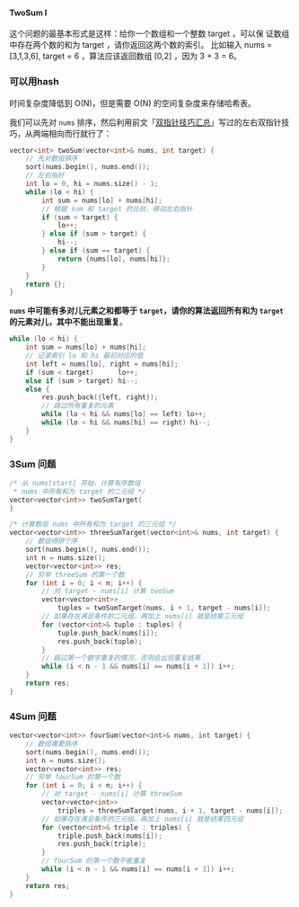 #### TwoSum I

这个问题的最基本形式是这样：给你⼀个数组和⼀个整数 target ，可以保
证数组中存在两个数的和为 target ，请你返回这两个数的索引。
⽐如输⼊ nums = [3,1,3,6], target = 6 ，算法应该返回数组 [0,2] ，因为
3 + 3 = 6。

### 可以用hash

时间复杂度降低到 O(N)，但是需要 O(N) 的空间复杂度来存储哈希表。

我们可以先对 `nums` 排序，然后利用前文「[双指针技巧汇总](http://mp.weixin.qq.com/s?__biz=MzAxODQxMDM0Mw==&mid=2247484505&idx=1&sn=0e9517f7c4021df0e6146c6b2b0c4aba&chksm=9bd7fa51aca07347009c591c403b3228f41617806429e738165bd58d60220bf8f15f92ff8a2e&scene=21#wechat_redirect)」写过的左右双指针技巧，从两端相向而行就行了：

```c++
vector<int> twoSum(vector<int>& nums, int target) {
    // 先对数组排序
    sort(nums.begin(), nums.end());
    // 左右指针
    int lo = 0, hi = nums.size() - 1;
    while (lo < hi) {
        int sum = nums[lo] + nums[hi];
        // 根据 sum 和 target 的比较，移动左右指针
        if (sum < target) {
            lo++;
        } else if (sum > target) {
            hi--;
        } else if (sum == target) {
            return {nums[lo], nums[hi]};
        }
    }
    return {};
}
```

**`nums` 中可能有多对儿元素之和都等于 `target`，请你的算法返回所有和为 `target` 的元素对儿，其中不能出现重复**。

```c++
while (lo < hi) {
    int sum = nums[lo] + nums[hi];
    // 记录索引 lo 和 hi 最初对应的值
    int left = nums[lo], right = nums[hi];
    if (sum < target)      lo++;
    else if (sum > target) hi--;
    else {
        res.push_back({left, right});
        // 跳过所有重复的元素
        while (lo < hi && nums[lo] == left) lo++;
        while (lo < hi && nums[hi] == right) hi--;
    }
}
```

### 3Sum 问题

```c++
/* 从 nums[start] 开始，计算有序数组
 * nums 中所有和为 target 的二元组 */
vector<vector<int>> twoSumTarget(
}

/* 计算数组 nums 中所有和为 target 的三元组 */
vector<vector<int>> threeSumTarget(vector<int>& nums, int target) {
    // 数组得排个序
    sort(nums.begin(), nums.end());
    int n = nums.size();
    vector<vector<int>> res;
    // 穷举 threeSum 的第一个数
    for (int i = 0; i < n; i++) {
        // 对 target - nums[i] 计算 twoSum
        vector<vector<int>> 
            tuples = twoSumTarget(nums, i + 1, target - nums[i]);
        // 如果存在满足条件的二元组，再加上 nums[i] 就是结果三元组
        for (vector<int>& tuple : tuples) {
            tuple.push_back(nums[i]);
            res.push_back(tuple);
        }
        // 跳过第一个数字重复的情况，否则会出现重复结果
        while (i < n - 1 && nums[i] == nums[i + 1]) i++;
    }
    return res;
}
```

### 4Sum 问题

```c++
vector<vector<int>> fourSum(vector<int>& nums, int target) {
    // 数组需要排序
    sort(nums.begin(), nums.end());
    int n = nums.size();
    vector<vector<int>> res;
    // 穷举 fourSum 的第一个数
    for (int i = 0; i < n; i++) {
        // 对 target - nums[i] 计算 threeSum
        vector<vector<int>> 
            triples = threeSumTarget(nums, i + 1, target - nums[i]);
        // 如果存在满足条件的三元组，再加上 nums[i] 就是结果四元组
        for (vector<int>& triple : triples) {
            triple.push_back(nums[i]);
            res.push_back(triple);
        }
        // fourSum 的第一个数不能重复
        while (i < n - 1 && nums[i] == nums[i + 1]) i++;
    }
    return res;
}
```

